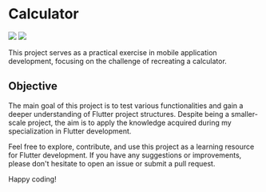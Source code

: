 # Calculator
![](https://img.shields.io/badge/Flutter-0553B1?style=for-the-badge&logo=flutter&logoColor=white) ![](https://img.shields.io/badge/Dart-0175C2?style=for-the-badge&logo=dart&logoColor=white)

This project serves as a practical exercise in mobile application development, focusing on the challenge of recreating a calculator.

## Objective
The main goal of this project is to test various functionalities and gain a deeper understanding of Flutter project structures. Despite being a smaller-scale project, the aim is to apply the knowledge acquired during my specialization in Flutter development.

Feel free to explore, contribute, and use this project as a learning resource for Flutter development. If you have any suggestions or improvements, please don't hesitate to open an issue or submit a pull request.

Happy coding!
